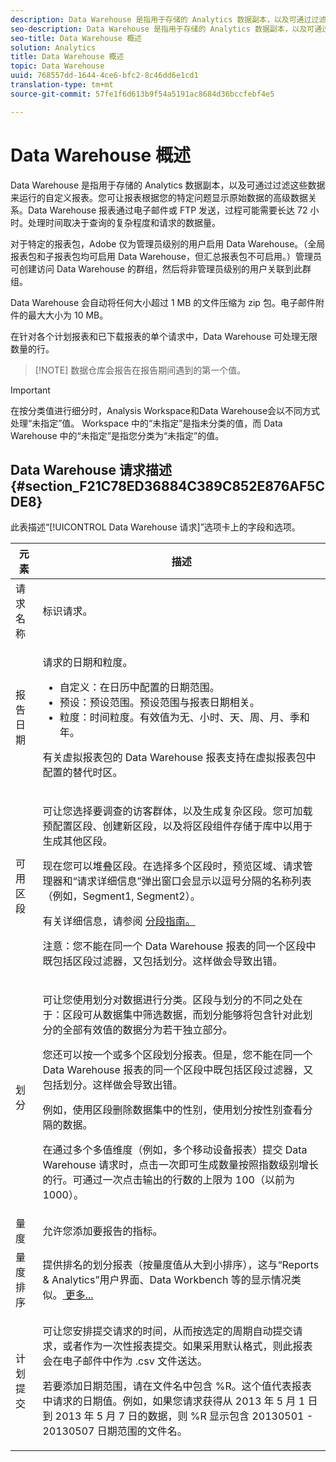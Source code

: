 ```yaml
---
description: Data Warehouse 是指用于存储的 Analytics 数据副本，以及可通过过滤这些数据来运行的自定义报表。您可让报表根据您的特定问题显示原始数据的高级数据关系。Data Warehouse 报表通过电子邮件或 FTP 发送，过程可能需要长达 72 小时。处理时间取决于查询的复杂程度和请求的数据量。
seo-description: Data Warehouse 是指用于存储的 Analytics 数据副本，以及可通过过滤这些数据来运行的自定义报表。您可让报表根据您的特定问题显示原始数据的高级数据关系。Data Warehouse 报表通过电子邮件或 FTP 发送，过程可能需要长达 72 小时。处理时间取决于查询的复杂程度和请求的数据量。
seo-title: Data Warehouse 概述
solution: Analytics
title: Data Warehouse 概述
topic: Data Warehouse
uuid: 768557dd-1644-4ce6-bfc2-8c46dd6e1cd1
translation-type: tm+mt
source-git-commit: 57fe1f6d613b9f54a5191ac8684d36bccfebf4e5

---
```



# Data Warehouse 概述

Data Warehouse 是指用于存储的 Analytics 数据副本，以及可通过过滤这些数据来运行的自定义报表。您可让报表根据您的特定问题显示原始数据的高级数据关系。Data Warehouse 报表通过电子邮件或 FTP 发送，过程可能需要长达 72 小时。处理时间取决于查询的复杂程度和请求的数据量。

对于特定的报表包，Adobe 仅为管理员级别的用户启用 Data Warehouse。（全局报表包和子报表包均可启用 Data Warehouse，但汇总报表包不可启用。）管理员可创建访问 Data Warehouse 的群组，然后将非管理员级别的用户关联到此群组。

Data Warehouse 会自动将任何大小超过 1 MB 的文件压缩为 zip 包。电子邮件附件的最大大小为 10 MB。

在针对各个计划报表和已下载报表的单个请求中，Data Warehouse 可处理无限数量的行。

> [!NOTE] 数据仓库会报告在报告期间遇到的第一个值。

>[!IMPORTANT]
>
>在按分类值进行细分时，Analysis Workspace和Data Warehouse会以不同方式处理“未指定”值。 Workspace 中的“未指定”是指未分类的值，而 Data Warehouse 中的“未指定”是指您分类为“未指定”的值。

## Data Warehouse 请求描述 {#section_F21C78ED36884C389C852E876AF5CDE8}

此表描述“[!UICONTROL Data Warehouse 请求]”选项卡上的字段和选项。

<table id="table_7325A2466866460E8B0AF7D696152713"> 
 <thead> 
  <tr> 
   <th colname="col1" class="entry"> 元素 </th> 
   <th colname="col2" class="entry"> 描述 </th> 
  </tr> 
 </thead>
 <tbody> 
  <tr> 
   <td colname="col1"> <span class="wintitle"> 请求名称</span> </td> 
   <td colname="col2"> 标识请求。 </td> 
  </tr> 
  <tr> 
   <td colname="col1"> <span class="wintitle"> 报告日期</span> </td> 
   <td colname="col2"> <p>请求的日期和粒度。 </p> 
    <ul id="ul_C00F4529BD9E4113B517A61751B1DD5C"> 
     <li id="li_4D7C26812DF94ED7B64F985309541F46"> <span class="wintitle">自定义</span>：在日历中配置的日期范围。 </li> 
     <li id="li_2B272087006847148A936350D1B2D523"> <span class="wintitle">预设</span>：预设范围。预设范围与报表日期相关。 </li> 
     <li id="li_745989965BB94D489FF7046587E13C42"> <span class="wintitle">粒度</span>：时间粒度。有效值为无、小时、天、周、月、季和年。 </li> 
    </ul> <p>有关虚拟报表包的 Data Warehouse 报表支持在虚拟报表包中配置的替代时区。 </p> </td> 
  </tr> 
  <tr> 
   <td colname="col1"> <span class="wintitle"> 可用区段</span> </td> 
   <td colname="col2"> <p>可让您选择要调查的访客群体，以及生成复杂区段。您可加载预配置区段、创建新区段，以及将区段组件存储于库中以用于生成其他区段。 </p> <p>现在您可以堆叠区段。在选择多个区段时，预览区域、请求管理器和“请求详细信息”弹出窗口会显示以逗号分隔的名称列表（例如，Segment1, Segment2）。 </p> <p>有关详细信息，请参阅 <a href="/help/components/c-segmentation/seg-home.md"> 分段指南。</a> </p> <p>注意：您不能在同一个 Data Warehouse 报表的同一个区段中既包括区段过滤器，又包括划分。这样做会导致出错。 </p> </td> 
  </tr> 
  <tr> 
   <td colname="col1"> <span class="wintitle"> 划分</span> </td> 
   <td colname="col2"> <p>可让您使用划分对数据进行分类。区段与划分的不同之处在于：区段可从数据集中筛选数据，而划分能够将包含针对此划分的全部有效值的数据分为若干独立部分。 </p> 您还可以按一个或多个区段划分报表。但是，您不能在同一个 Data Warehouse 报表的同一个区段中既包括区段过滤器，又包括划分。这样做会导致出错。 <p> 例如，使用区段删除数据集中的性别，使用划分按性别查看分隔的数据。 </p> <p>在通过多个多值维度（例如，多个移动设备报表）提交 Data Warehouse 请求时，点击一次即可生成数量按照指数级别增长的行。可通过一次点击输出的行数的上限为 100（以前为 1000）。 </p> </td> 
  </tr> 
  <tr> 
   <td colname="col1"> <span class="wintitle"> 量度</span> </td> 
   <td colname="col2">允许您添加要报告的指标。 </td> 
  </tr> 
  <tr> 
   <td colname="col1"><span class="wintitle"> 量度排序</span> </td> 
   <td colname="col2">提供排名的划分报表（按量度值从大到小排序），这与“Reports &amp; Analytics”用户界面、Data Workbench 等的显示情况类似。<a href="/help/export/data-warehouse/sorting-by-metric.md"  > 更多...</a> </td> 
  </tr> 
  <tr> 
   <td colname="col1"> <span class="wintitle"> 计划提交</span> </td> 
   <td colname="col2"> <p>可让您安排提交请求的时间，从而按选定的周期自动提交请求，或者作为一次性报表提交。如果采用默认格式，则此报表会在电子邮件中作为 .csv 文件送达。 </p> <p>若要添加日期范围，请在文件名中包含 <span class="filepath">%R</span>。这个值代表报表中请求的日期值。例如，如果您请求获得从 2013 年 5 月 1 日到 2013 年 5 月 7 日的数据，则 <span class="filepath">%R</span> 显示包含 20130501 - 20130507 日期范围的文件名。 </p> </td> 
  </tr> 
 </tbody> 
</table>

